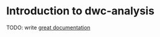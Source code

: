 # Introduction to dwc-analysis

TODO: write [great documentation](http://jacobian.org/writing/great-documentation/what-to-write/)
